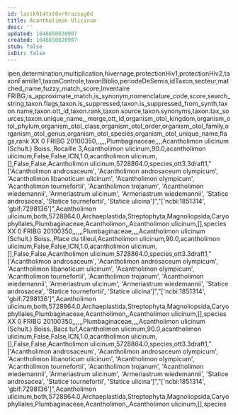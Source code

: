 ```yaml
---
id: lazik914txt0vr9razxpg0d
title: Acantholimon Ulicinum
desc: ''
updated: 1646650020907
created: 1646650020907
stub: false
isDir: false
---
```

ipen,determination,multiplication,hivernage,protectionHiv1,protectionHiv2,taxonFamille1,taxonControle,taxonBiblio,periodeDeSemis,idTaxon,secteur,matched_name,fuzzy_match_score,Inventaire FRIBG,is_approximate_match,is_synonym,nomenclature_code,score,search_string,taxon.flags,taxon.is_suppressed,taxon.is_suppressed_from_synth,taxon.name,taxon.ott_id,taxon.rank,taxon.source,taxon.synonyms,taxon.tax_sources,taxon.unique_name,_merge,ott_id,organism_otol_kingdom,organism_otol_phylum,organism_otol_class,organism_otol_order,organism_otol_family,organism_otol_genus,organism_otol_species,organism_otol_unique_name,flags,rank
XX 0 FRIBG 20100350,,,,,,Plumbaginaceae,,,,Acantholimon ulicinum (Schult.) Boiss.,Rocaille 3,Acantholimon ulicinum,90.0,acantholimon ulicinum,False,False,ICN,1.0,acantholimon ulicinum,[],False,False,Acantholimon ulicinum,5728864.0,species,ott3.3draft1,"['Acantholimon androsaceum', 'Acantholimon androsaceum olympicum', 'Acantholimon libanoticum ulicinum', 'Acantholimon olympicum', 'Acantholimon tournefortii', 'Acantholimon trojanum', 'Acantholimon wiedemannii', 'Armeriastrum ulicinum', 'Armeriastrum wiedemannii', 'Statice androsacea', 'Statice tournefortii', 'Statice ulicina']","['ncbi:1851314', 'gbif:7298136']",Acantholimon ulicinum,both,5728864.0,Archaeplastida,Streptophyta,Magnoliopsida,Caryophyllales,Plumbaginaceae,Acantholimon,,Acantholimon ulicinum,[],species
XX 0 FRIBG 20100350,,,,,,Plumbaginaceae,,,,Acantholimon ulicinum (Schult.) Boiss.,Place du tilleul,Acantholimon ulicinum,90.0,acantholimon ulicinum,False,False,ICN,1.0,acantholimon ulicinum,[],False,False,Acantholimon ulicinum,5728864.0,species,ott3.3draft1,"['Acantholimon androsaceum', 'Acantholimon androsaceum olympicum', 'Acantholimon libanoticum ulicinum', 'Acantholimon olympicum', 'Acantholimon tournefortii', 'Acantholimon trojanum', 'Acantholimon wiedemannii', 'Armeriastrum ulicinum', 'Armeriastrum wiedemannii', 'Statice androsacea', 'Statice tournefortii', 'Statice ulicina']","['ncbi:1851314', 'gbif:7298136']",Acantholimon ulicinum,both,5728864.0,Archaeplastida,Streptophyta,Magnoliopsida,Caryophyllales,Plumbaginaceae,Acantholimon,,Acantholimon ulicinum,[],species
XX 0 FRIBG 20100350,,,,,,Plumbaginaceae,,,,Acantholimon ulicinum (Schult.) Boiss.,Bacs tuf,Acantholimon ulicinum,90.0,acantholimon ulicinum,False,False,ICN,1.0,acantholimon ulicinum,[],False,False,Acantholimon ulicinum,5728864.0,species,ott3.3draft1,"['Acantholimon androsaceum', 'Acantholimon androsaceum olympicum', 'Acantholimon libanoticum ulicinum', 'Acantholimon olympicum', 'Acantholimon tournefortii', 'Acantholimon trojanum', 'Acantholimon wiedemannii', 'Armeriastrum ulicinum', 'Armeriastrum wiedemannii', 'Statice androsacea', 'Statice tournefortii', 'Statice ulicina']","['ncbi:1851314', 'gbif:7298136']",Acantholimon ulicinum,both,5728864.0,Archaeplastida,Streptophyta,Magnoliopsida,Caryophyllales,Plumbaginaceae,Acantholimon,,Acantholimon ulicinum,[],species
